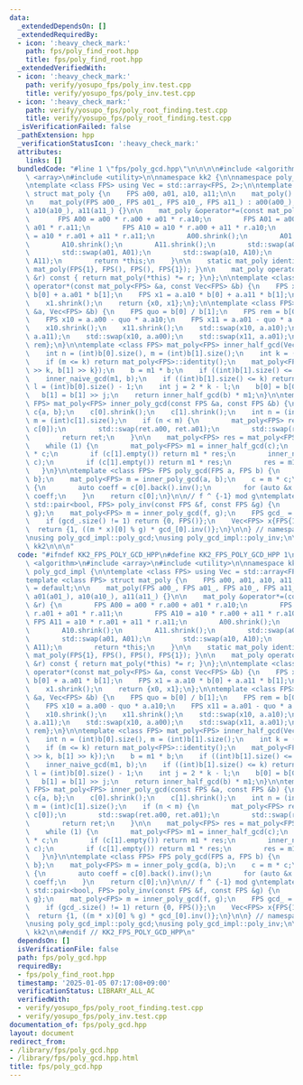 ```yaml
---
data:
  _extendedDependsOn: []
  _extendedRequiredBy:
  - icon: ':heavy_check_mark:'
    path: fps/poly_find_root.hpp
    title: fps/poly_find_root.hpp
  _extendedVerifiedWith:
  - icon: ':heavy_check_mark:'
    path: verify/yosupo_fps/poly_inv.test.cpp
    title: verify/yosupo_fps/poly_inv.test.cpp
  - icon: ':heavy_check_mark:'
    path: verify/yosupo_fps/poly_root_finding.test.cpp
    title: verify/yosupo_fps/poly_root_finding.test.cpp
  _isVerificationFailed: false
  _pathExtension: hpp
  _verificationStatusIcon: ':heavy_check_mark:'
  attributes:
    links: []
  bundledCode: "#line 1 \"fps/poly_gcd.hpp\"\n\n\n\n#include <algorithm>\n#include\
    \ <array>\n#include <utility>\n\nnamespace kk2 {\n\nnamespace poly_gcd_impl {\n\
    \ntemplate <class FPS> using Vec = std::array<FPS, 2>;\n\ntemplate <class FPS>\
    \ struct mat_poly {\n    FPS a00, a01, a10, a11;\n\n    mat_poly() = default;\n\
    \n    mat_poly(FPS a00_, FPS a01_, FPS a10_, FPS a11_) : a00(a00_), a01(a01_),\
    \ a10(a10_), a11(a11_) {}\n\n    mat_poly &operator*=(const mat_poly &r) {\n \
    \       FPS A00 = a00 * r.a00 + a01 * r.a10;\n        FPS A01 = a00 * r.a01 +\
    \ a01 * r.a11;\n        FPS A10 = a10 * r.a00 + a11 * r.a10;\n        FPS A11\
    \ = a10 * r.a01 + a11 * r.a11;\n        A00.shrink();\n        A01.shrink();\n\
    \        A10.shrink();\n        A11.shrink();\n        std::swap(a00, A00);\n\
    \        std::swap(a01, A01);\n        std::swap(a10, A10);\n        std::swap(a11,\
    \ A11);\n        return *this;\n    }\n\n    static mat_poly identity() { return\
    \ mat_poly(FPS{1}, FPS(), FPS(), FPS{1}); }\n\n    mat_poly operator*(const mat_poly\
    \ &r) const { return mat_poly(*this) *= r; }\n};\n\ntemplate <class FPS> Vec<FPS>\
    \ operator*(const mat_poly<FPS> &a, const Vec<FPS> &b) {\n    FPS x0 = a.a00 *\
    \ b[0] + a.a01 * b[1];\n    FPS x1 = a.a10 * b[0] + a.a11 * b[1];\n    x0.shrink();\n\
    \    x1.shrink();\n    return {x0, x1};\n};\n\ntemplate <class FPS> void inner_naive_gcd(mat_poly<FPS>\
    \ &a, Vec<FPS> &b) {\n    FPS quo = b[0] / b[1];\n    FPS rem = b[0] - quo * b[1];\n\
    \    FPS x10 = a.a00 - quo * a.a10;\n    FPS x11 = a.a01 - quo * a.a11;\n    rem.shrink();\n\
    \    x10.shrink();\n    x11.shrink();\n    std::swap(x10, a.a10);\n    std::swap(x11,\
    \ a.a11);\n    std::swap(x10, a.a00);\n    std::swap(x11, a.a01);\n    b = {b[1],\
    \ rem};\n}\n\ntemplate <class FPS> mat_poly<FPS> inner_half_gcd(Vec<FPS> b) {\n\
    \    int n = (int)b[0].size(), m = (int)b[1].size();\n    int k = (n + 1) >> 1;\n\
    \    if (m <= k) return mat_poly<FPS>::identity();\n    mat_poly<FPS> m1 = inner_half_gcd(Vec<FPS>{b[0]\
    \ >> k, b[1] >> k});\n    b = m1 * b;\n    if ((int)b[1].size() <= k) return m1;\n\
    \    inner_naive_gcd(m1, b);\n    if ((int)b[1].size() <= k) return m1;\n    int\
    \ l = (int)b[0].size() - 1;\n    int j = 2 * k - l;\n    b[0] = b[0] >> j;\n \
    \   b[1] = b[1] >> j;\n    return inner_half_gcd(b) * m1;\n}\n\ntemplate <class\
    \ FPS> mat_poly<FPS> inner_poly_gcd(const FPS &a, const FPS &b) {\n    Vec<FPS>\
    \ c{a, b};\n    c[0].shrink();\n    c[1].shrink();\n    int n = (int)c[0].size(),\
    \ m = (int)c[1].size();\n    if (n < m) {\n        mat_poly<FPS> ret = inner_poly_gcd(c[1],\
    \ c[0]);\n        std::swap(ret.a00, ret.a01);\n        std::swap(ret.a10, ret.a11);\n\
    \        return ret;\n    }\n\n    mat_poly<FPS> res = mat_poly<FPS>::identity();\n\
    \    while (1) {\n        mat_poly<FPS> m1 = inner_half_gcd(c);\n        c = m1\
    \ * c;\n        if (c[1].empty()) return m1 * res;\n        inner_naive_gcd(m1,\
    \ c);\n        if (c[1].empty()) return m1 * res;\n        res = m1 * res;\n \
    \   }\n}\n\ntemplate <class FPS> FPS poly_gcd(FPS a, FPS b) {\n    Vec<FPS> c{a,\
    \ b};\n    mat_poly<FPS> m = inner_poly_gcd(a, b);\n    c = m * c;\n    if (!c[0].empty())\
    \ {\n        auto coeff = c[0].back().inv();\n        for (auto &x : c[0]) x *=\
    \ coeff;\n    }\n    return c[0];\n}\n\n// f ^ {-1} mod g\ntemplate <class FPS>\
    \ std::pair<bool, FPS> poly_inv(const FPS &f, const FPS &g) {\n    Vec<FPS> c{f,\
    \ g};\n    mat_poly<FPS> m = inner_poly_gcd(f, g);\n    FPS gcd_ = (m * c)[0];\n\
    \    if (gcd_.size() != 1) return {0, FPS()};\n    Vec<FPS> x{FPS{1}, g};\n  \
    \  return {1, ((m * x)[0] % g) * gcd_[0].inv()};\n}\n\n} // namespace poly_gcd_impl\n\
    \nusing poly_gcd_impl::poly_gcd;\nusing poly_gcd_impl::poly_inv;\n\n} // namespace\
    \ kk2\n\n\n"
  code: "#ifndef KK2_FPS_POLY_GCD_HPP\n#define KK2_FPS_POLY_GCD_HPP 1\n\n#include\
    \ <algorithm>\n#include <array>\n#include <utility>\n\nnamespace kk2 {\n\nnamespace\
    \ poly_gcd_impl {\n\ntemplate <class FPS> using Vec = std::array<FPS, 2>;\n\n\
    template <class FPS> struct mat_poly {\n    FPS a00, a01, a10, a11;\n\n    mat_poly()\
    \ = default;\n\n    mat_poly(FPS a00_, FPS a01_, FPS a10_, FPS a11_) : a00(a00_),\
    \ a01(a01_), a10(a10_), a11(a11_) {}\n\n    mat_poly &operator*=(const mat_poly\
    \ &r) {\n        FPS A00 = a00 * r.a00 + a01 * r.a10;\n        FPS A01 = a00 *\
    \ r.a01 + a01 * r.a11;\n        FPS A10 = a10 * r.a00 + a11 * r.a10;\n       \
    \ FPS A11 = a10 * r.a01 + a11 * r.a11;\n        A00.shrink();\n        A01.shrink();\n\
    \        A10.shrink();\n        A11.shrink();\n        std::swap(a00, A00);\n\
    \        std::swap(a01, A01);\n        std::swap(a10, A10);\n        std::swap(a11,\
    \ A11);\n        return *this;\n    }\n\n    static mat_poly identity() { return\
    \ mat_poly(FPS{1}, FPS(), FPS(), FPS{1}); }\n\n    mat_poly operator*(const mat_poly\
    \ &r) const { return mat_poly(*this) *= r; }\n};\n\ntemplate <class FPS> Vec<FPS>\
    \ operator*(const mat_poly<FPS> &a, const Vec<FPS> &b) {\n    FPS x0 = a.a00 *\
    \ b[0] + a.a01 * b[1];\n    FPS x1 = a.a10 * b[0] + a.a11 * b[1];\n    x0.shrink();\n\
    \    x1.shrink();\n    return {x0, x1};\n};\n\ntemplate <class FPS> void inner_naive_gcd(mat_poly<FPS>\
    \ &a, Vec<FPS> &b) {\n    FPS quo = b[0] / b[1];\n    FPS rem = b[0] - quo * b[1];\n\
    \    FPS x10 = a.a00 - quo * a.a10;\n    FPS x11 = a.a01 - quo * a.a11;\n    rem.shrink();\n\
    \    x10.shrink();\n    x11.shrink();\n    std::swap(x10, a.a10);\n    std::swap(x11,\
    \ a.a11);\n    std::swap(x10, a.a00);\n    std::swap(x11, a.a01);\n    b = {b[1],\
    \ rem};\n}\n\ntemplate <class FPS> mat_poly<FPS> inner_half_gcd(Vec<FPS> b) {\n\
    \    int n = (int)b[0].size(), m = (int)b[1].size();\n    int k = (n + 1) >> 1;\n\
    \    if (m <= k) return mat_poly<FPS>::identity();\n    mat_poly<FPS> m1 = inner_half_gcd(Vec<FPS>{b[0]\
    \ >> k, b[1] >> k});\n    b = m1 * b;\n    if ((int)b[1].size() <= k) return m1;\n\
    \    inner_naive_gcd(m1, b);\n    if ((int)b[1].size() <= k) return m1;\n    int\
    \ l = (int)b[0].size() - 1;\n    int j = 2 * k - l;\n    b[0] = b[0] >> j;\n \
    \   b[1] = b[1] >> j;\n    return inner_half_gcd(b) * m1;\n}\n\ntemplate <class\
    \ FPS> mat_poly<FPS> inner_poly_gcd(const FPS &a, const FPS &b) {\n    Vec<FPS>\
    \ c{a, b};\n    c[0].shrink();\n    c[1].shrink();\n    int n = (int)c[0].size(),\
    \ m = (int)c[1].size();\n    if (n < m) {\n        mat_poly<FPS> ret = inner_poly_gcd(c[1],\
    \ c[0]);\n        std::swap(ret.a00, ret.a01);\n        std::swap(ret.a10, ret.a11);\n\
    \        return ret;\n    }\n\n    mat_poly<FPS> res = mat_poly<FPS>::identity();\n\
    \    while (1) {\n        mat_poly<FPS> m1 = inner_half_gcd(c);\n        c = m1\
    \ * c;\n        if (c[1].empty()) return m1 * res;\n        inner_naive_gcd(m1,\
    \ c);\n        if (c[1].empty()) return m1 * res;\n        res = m1 * res;\n \
    \   }\n}\n\ntemplate <class FPS> FPS poly_gcd(FPS a, FPS b) {\n    Vec<FPS> c{a,\
    \ b};\n    mat_poly<FPS> m = inner_poly_gcd(a, b);\n    c = m * c;\n    if (!c[0].empty())\
    \ {\n        auto coeff = c[0].back().inv();\n        for (auto &x : c[0]) x *=\
    \ coeff;\n    }\n    return c[0];\n}\n\n// f ^ {-1} mod g\ntemplate <class FPS>\
    \ std::pair<bool, FPS> poly_inv(const FPS &f, const FPS &g) {\n    Vec<FPS> c{f,\
    \ g};\n    mat_poly<FPS> m = inner_poly_gcd(f, g);\n    FPS gcd_ = (m * c)[0];\n\
    \    if (gcd_.size() != 1) return {0, FPS()};\n    Vec<FPS> x{FPS{1}, g};\n  \
    \  return {1, ((m * x)[0] % g) * gcd_[0].inv()};\n}\n\n} // namespace poly_gcd_impl\n\
    \nusing poly_gcd_impl::poly_gcd;\nusing poly_gcd_impl::poly_inv;\n\n} // namespace\
    \ kk2\n\n#endif // KK2_FPS_POLY_GCD_HPP\n"
  dependsOn: []
  isVerificationFile: false
  path: fps/poly_gcd.hpp
  requiredBy:
  - fps/poly_find_root.hpp
  timestamp: '2025-01-05 07:17:08+09:00'
  verificationStatus: LIBRARY_ALL_AC
  verifiedWith:
  - verify/yosupo_fps/poly_root_finding.test.cpp
  - verify/yosupo_fps/poly_inv.test.cpp
documentation_of: fps/poly_gcd.hpp
layout: document
redirect_from:
- /library/fps/poly_gcd.hpp
- /library/fps/poly_gcd.hpp.html
title: fps/poly_gcd.hpp
---
```

